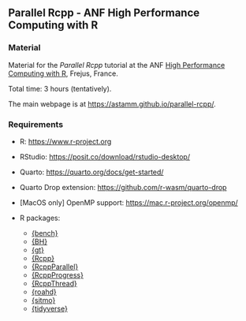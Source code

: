 ## Parallel Rcpp - ANF High Performance Computing with R

### Material

Material for the *Parallel Rcpp* tutorial at the ANF [High Performance Computing
with R](https://indico.mathrice.fr/event/536/), Frejus, France. 

Total time: 3 hours (tentatively).

The main webpage is at <https://astamm.github.io/parallel-rcpp/>.

### Requirements

- R: <https://www.r-project.org>
- RStudio: <https://posit.co/download/rstudio-desktop/>
- Quarto: <https://quarto.org/docs/get-started/>
- Quarto Drop extension: <https://github.com/r-wasm/quarto-drop>
- [MacOS only] OpenMP support: <https://mac.r-project.org/openmp/>
- R packages: 

    - [{bench}](https://bench.r-lib.org/)
    - [{BH}](https://dirk.eddelbuettel.com/code/bh.html)
    - [{gt}](https://gt.rstudio.com/)
    - [{Rcpp}](https://dirk.eddelbuettel.com/code/rcpp.html)
    - [{RcppParallel}](https://rcppcore.github.io/RcppParallel/)
    - [{RcppProgress}](https://github.com/kforner/rcpp_progress)
    - [{RcppThread}](https://github.com/tnagler/RcppThread)
    - [{roahd}](https://astamm.github.io/roahd/)
    - [{sitmo}](http://thecoatlessprofessor.com/projects/sitmo/)
    - [{tidyverse}](https://www.tidyverse.org)
